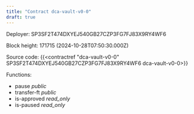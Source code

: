 ```yaml
---
title: "Contract dca-vault-v0-0"
draft: true
---
```

Deployer: SP3SF2T474DXYEJ540GB27CZP3FG7FJ83X9RY4WF6


 



Block height: 171715 (2024-10-28T07:50:30.000Z)

Source code: {{<contractref "dca-vault-v0-0" SP3SF2T474DXYEJ540GB27CZP3FG7FJ83X9RY4WF6 dca-vault-v0-0>}}

Functions:

* pause _public_
* transfer-ft _public_
* is-approved _read_only_
* is-paused _read_only_
